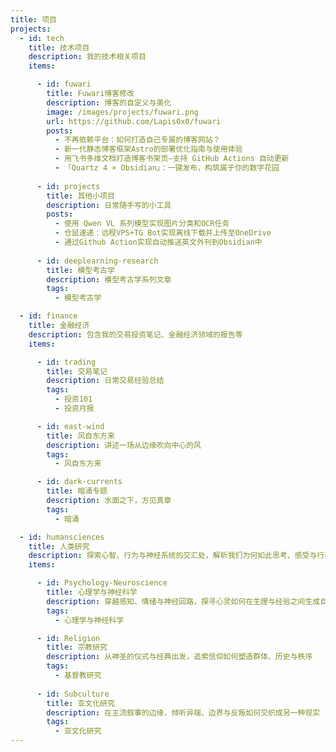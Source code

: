 ```yaml
---
title: 项目
projects:
  - id: tech
    title: 技术项目
    description: 我的技术相关项目
    items:

      - id: fuwari
        title: Fuwari博客修改
        description: 博客的自定义与美化
        image: /images/projects/fuwari.png
        url: https://github.com/Lapis0x0/fuwari
        posts:
          - 不再依赖平台：如何打造自己专属的博客网站？
          - 新一代静态博客框架Astro的部署优化指南与使用体验
          - 用飞书多维文档打造博客书架页—支持 GitHub Actions 自动更新
          - 「Quartz 4 × Obsidian」：一键发布，构筑属于你的数字花园
          
      - id: projects
        title: 其他小项目
        description: 日常随手写的小工具
        posts:
          - 使用 Qwen VL 系列模型实现图片分类和OCR任务
          - 仓鼠速递：远程VPS+TG Bot实现离线下载并上传至OneDrive
          - 通过Github Action实现自动推送英文外刊到Obsidian中
        
      - id: deeplearning-research
        title: 模型考古学
        description: 模型考古学系列文章
        tags:
          - 模型考古学

  - id: finance
    title: 金融经济
    description: 包含我的交易投资笔记、金融经济领域的报告等
    items:

      - id: trading
        title: 交易笔记
        description: 日常交易经验总结
        tags:
          - 投资101
          - 投资月报

      - id: east-wind
        title: 风自东方来
        description: 讲述一场从边缘吹向中心的风
        tags:
          - 风自东方来

      - id: dark-currents
        title: 暗涌专题
        description: 水面之下，方见真章
        tags:
          - 暗涌

  - id: humansciences
    title: 人类研究
    description: 探索心智、行为与神经系统的交汇处，解析我们为何如此思考、感受与行动。
    items:

      - id: Psychology-Neuroscience
        title: 心理学与神经科学
        description: 穿越感知、情绪与神经回路，探寻心灵如何在生理与经验之间生成自我
        tags:
          - 心理学与神经科学

      - id: Religion
        title: 宗教研究
        description: 从神圣的仪式与经典出发，追索信仰如何塑造群体、历史与秩序
        tags:
          - 基督教研究
  
      - id: Subculture
        title: 亚文化研究
        description: 在主流叙事的边缘，倾听异端、边界与反叛如何交织成另一种现实
        tags:
          - 亚文化研究
---
```



